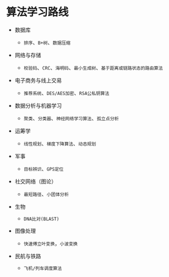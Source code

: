# 算法学习路线

* 数据库

  * `排序`、`B+树`、`数据压缩`

* 网络与存储

  * `校验码`、`CRC`、`海明码`、`最小生成树`、`基于距离或链路状态的路由算法`

* 电子商务与线上交易

  * `推荐系统`、`DES/AES加密`、`RSA公私钥算法`

* 数据分析与机器学习

  * `聚类`、`分类器`、`神经网络学习算法`、`孤立点分析`

* 运筹学

  * `线性规划`、`梯度下降算法`、`动态规划`

* 军事

  * `目标辨识`、`GPS定位`

* 社交网络（图论）

  * `最短路径`、`小团体分析`

* 生物

  * `DNA比对(BLAST)`

* 图像处理

  * `快速傅立叶变换`，`小波变换`

* 民航与铁路

  * `飞机/列车调度算法`

  ​